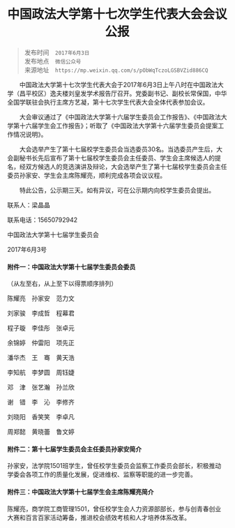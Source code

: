 # <center>中国政法大学第十七次学生代表大会会议公报</center>

> 发布时间　`2017年6月3日`<br>
发布地点　`微信公众号`<br>
来源地址　`https://mp.weixin.qq.com/s/pObWqTczoLGSBVZid886CQ`



　　中国政法大学第十七次学生代表大会于2017年6月3日上午八时在中国政法大学（昌平校区）逸夫楼刘皇发学术报告厅召开。党委副书记、副校长常保国，中华全国学联驻会执行主席方艺凝，第十七次学生代表大会全体代表参加会议。

　　大会审议通过了《中国政法大学第十六届学生委员会工作报告》、《中国政法大学第十六届学生会工作报告》；听取了《中国政法大学第十六届学生委员会提案工作情况说明》。

　　大会选举产生了第十七届校学生委员会当选委员30名。当选委员产生后，大会副秘书长先后宣布了第十七届校学生委员会主任委员、学生会主席候选人的提名，经双方候选人的竞选演讲及辩论，大会选举产生了第十七届校学生委员会主任委员孙家安、学生会主席陈耀亮，顺利完成各项会议议程。

　　特此公告，公示期三天。如有异议，可在公示期内向校学生委员会提出。

联系人：梁晶晶

联系电话：15650792942

中国政法大学第十七届学生委员会

2017年6月3号

#### 附件一：中国政法大学第十七届学生委员会委员
（从左至右，从上至下以得票顺序排列）

陈耀亮　孙家安　范力文

刘家骏　李成哲　程幕君

程子璇　李佳彤　张卓元

余锦婷　仲雷阳　项先正

潘华杰　王　骞　黄天浩

李知航　李梦圆　周钰婕

邓　津　张艺瀚　孙兰欣

谢　错　李　沁　李修齐

刘晓阳　香笑笑　李卓凡

周郑懿　黄晓蕾　鲁文婷

#### 附件二：第十七届学生委员会主任委员孙家安简介

孙家安，法学院1501班学生，曾任校学生委员会监察工作委员会部长，积极推动学委会各项工作的质量化发展，促进维权、监察等职能的进一步完善。


#### 附件三：中国政法大学第十七届学生会主席陈耀亮简介

陈耀亮，商学院工商管理1501，曾任校学生会人力资源部部长，参与创青春创业大赛和百言百家活动筹备，推进校会绩效考核和人才培养体系改革。